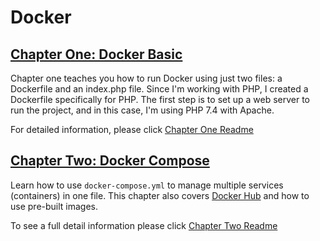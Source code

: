 # Docker

## [Chapter One: Docker Basic](https://github.com/mohammadsadique/Docker/blob/main/Chapter%201%20-%20Docker%20Basic/README.md) 

Chapter one teaches you how to run Docker using just two files: a Dockerfile and an index.php file. Since I'm working with PHP, I created a Dockerfile specifically for PHP. The first step is to set up a web server to run the project, and in this case, I'm using PHP 7.4 with Apache.


For detailed information, please click [Chapter One Readme](https://github.com/mohammadsadique/Docker/blob/main/Chapter%201%20-%20Docker%20Basic/README.md)


## [Chapter Two: Docker Compose](https://github.com/mohammadsadique/Docker/blob/main/Chapter%201%20-%20Docker%20Basic/README.md) 

Learn how to use `docker-compose.yml` to manage multiple services (containers) in one file. This chapter also covers [Docker Hub](https://hub.docker.com/) and how to use pre-built images. 

To see a full detail information please click [Chapter Two Readme](https://github.com/mohammadsadique/Docker/blob/main/Chapter%202%20-%20Docker%20Compose/README.md)
